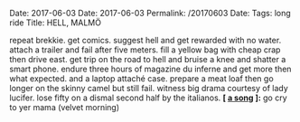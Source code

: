 Date: 2017-06-03
Date: 2017-06-03
Permalink: /20170603
Date: 
Tags:  long ride
Title: HELL, MALMÖ
  
repeat brekkie. get comics. suggest hell and get rewarded with no water. attach a trailer and fail after five meters. fill a yellow bag with cheap crap then drive east. get trip on the road to hell and bruise a knee and shatter a smart phone. endure three hours of magazine du inferne and get more then what expected. and a laptop attaché case. prepare a meat loaf then go longer on the skinny camel but still fail. witness big drama courtesy of lady lucifer. lose fifty on a dismal second half by the italianos.
**[ [a song](https://open.spotify.com/track/3sRhLgzR6c7ceSM3PAoiVF) ]:** go cry to yer mama (velvet morning)